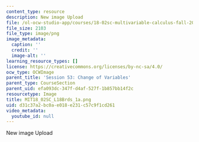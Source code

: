 ```yaml
---
content_type: resource
description: New image Upload
file: /ol-ocw-studio-app/courses/18-02sc-multivariable-calculus-fall-2010/d31c37a2bc0ae018e231c57c9f1cd261_MIT18_02SC_L18Brds_1a.png
file_size: 2103
file_type: image/png
image_metadata:
  caption: ''
  credit: ''
  image-alt: ''
learning_resource_types: []
license: https://creativecommons.org/licenses/by-nc-sa/4.0/
ocw_type: OCWImage
parent_title: 'Session 53: Change of Variables'
parent_type: CourseSection
parent_uid: efa093dc-347f-d4af-527f-1b857bb14f2c
resourcetype: Image
title: MIT18_02SC_L18Brds_1a.png
uid: d31c37a2-bc0a-e018-e231-c57c9f1cd261
video_metadata:
  youtube_id: null
---
```

New image Upload